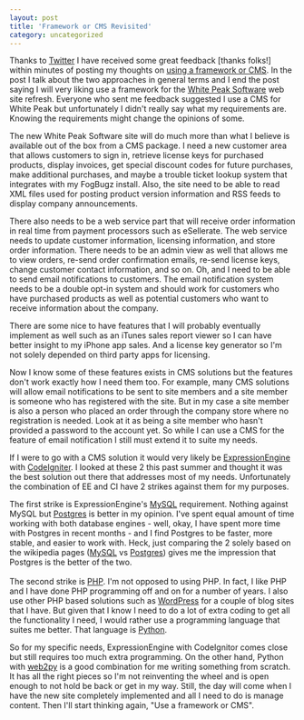 ```yaml
---
layout: post
title: 'Framework or CMS Revisited'
category: uncategorized
---
```


Thanks to <a href="http://twitter.com/">Twitter</a> I have received some great feedback \[thanks folks!\] within minutes of posting my thoughts on <a href="http://www.thecave.com/archive/2008/12/08/framework_or_cms.aspx#comment">using a framework or CMS</a>.  In the post I talk about the two approaches in general terms and I end the post saying I will very liking use a framework for the <a href="http://www.whitepeaksoftware.com/">White Peak Software</a> web site refresh.  Everyone who sent me feedback suggested I use a CMS for White Peak but unfortunately I didn't really say what my requirements are.  Knowing the requirements might change the opinions of some.

The new White Peak Software site will do much more than what I believe is available out of the box from a CMS package.  I need a new customer area that allows customers to sign in, retrieve license keys for purchased products, display invoices, get special discount codes for future purchases, make additional purchases, and maybe a trouble ticket lookup system that integrates with my FogBugz install.  Also, the site need to be able to read XML files used for posting product version information and RSS feeds to display company announcements.

There also needs to be a web service part that will receive order information in real time from payment processors such as eSellerate.  The web service needs to update customer information, licensing information, and store order information.  There needs to be an admin view as well that allows me to view orders, re-send order confirmation emails, re-send license keys, change customer contact information, and so on.  Oh, and I need to be able to send email notifications to customers.  The email notification system needs to be a double opt-in system and should work for customers who have purchased products as well as potential customers who want to receive information about the company.

There are some nice to have features that I will probably eventually implement as well such as an iTunes sales report viewer so I can have better insight to my iPhone app sales.  And a license key generator so I'm not solely depended on third party apps for licensing.

Now I know some of these features exists in CMS solutions but the features don't work exactly how I need them too.  For example, many CMS solutions will allow email notifications to be sent to site members and a site member is someone who has registered with the site.  But in my case a site member is also a person who placed an order through the company store where no registration is needed.  Look at it as being a site member who hasn't provided a password to the account yet.  So while I can use a CMS for the feature of email notification I still must extend it to suite my needs.

If I were to go with a CMS solution it would very likely be <a href="http://expressionengine.com/">ExpressionEngine</a> with <a href="http://codeigniter.com/">CodeIgniter</a>.  I looked at these 2 this past summer and thought it was the best solution out there that addresses most of my needs.  Unfortunately the combination of EE and CI have 2 strikes against them for my purposes.  

The first strike is ExpressionEngine's <a href="http://www.mysql.com/">MySQL</a> requirement.  Nothing against MySQL but <a href="http://www.postgresql.org/">Postgres</a> is better in my opinion.  I've spent equal amount of time working with both database engines - well, okay, I have spent more time with Postgres in recent months - and I find Postgres to be faster, more stable, and easier to work with.  Heck, just comparing the 2 solely based on the wikipedia pages (<a href="http://en.wikipedia.org/wiki/Mysql">MySQL</a> vs <a href="http://en.wikipedia.org/wiki/Postgres">Postgres</a>) gives me the impression that Postgres is the better of the two.<br /><br />The second strike is <a href="http://www.php.net/">PHP</a>.  I'm not opposed to using PHP.  In fact, I like PHP and I have done PHP programming off and on for a number of years.  I also use other PHP based solutions such as <a href="http://wordpress.org/">WordPress</a> for a couple of blog sites that I have.  But given that I know I need to do a lot of extra coding to get all the functionality I need, I would rather use a programming language that suites me better.  That language is <a href="http://www.python.org/">Python</a>.

So for my specific needs, ExpressionEngine with CodeIgnitor comes close but still requires too much extra programming.  On the other hand, Python with <a href="http://www.web2py.com/">web2py</a> is a good combination for me writing something from scratch.  It has all the right pieces so I'm not reinventing the wheel and is open enough to not hold be back or get in my way.  Still, the day will come when I have the new site completely implemented and all I need to do is manage content.  Then I'll start thinking again, "Use a framework or CMS".
